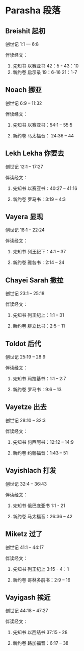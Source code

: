 # Parasha 段落

## Breishit 起初

创世记 1:1 — 6:8

伴读经文：

1. 先知书 以赛亚书 42：5 - 43：10
2. 新约卷 启示录 19：6-16 21：1-7

## Noach 挪亚

创世记 6:9 – 11:32

伴读经文：

1. 先知书 以赛亚书：54:1 – 55:5

2. 新约卷 马太福音： 24:36 – 44

## Lekh Lekha 你要去

创世记 12:1 – 17:27

伴读经文：

1. 先知书 以赛亚书：40:27 – 41:16

2. 新约卷 罗马书：3:19 – 4:3

## Vayera 显现

创世记 18:1 – 22:24

伴读经文：

1. 先知书 列王纪下：4:1 – 37

2. 新约卷 雅各书：2:14 – 24

## Chayei Sarah 撒拉

创世记 23:1 – 25:18

伴读经文：

1. 先知书 列王纪上：1:1 – 31

2. 新约卷 腓立比书：2:5 – 11

## Toldot 后代

创世记 25:19 – 28:9

伴读经文：

1. 先知书 玛拉基书：1:1 – 2:7

2. 新约卷 罗马书：9:6 – 13

## Vayetze 出去

创世记 28:10 – 32:3

伴读经文：

1. 先知书 何西阿书：12:12 – 14:9

2. 新约卷 约翰福音：1:43 – 51

## Vayishlach 打发

创世记 32:4 – 36:43

伴读经文：

1. 先知书 俄巴底亚书 1:1 - 21

2. 新约卷 马太福音：26:36 – 42

## Miketz 过了

创世记 41:1 – 44:17

伴读经文：

1. 先知书 列王纪上 3:15 - 4：1

2. 新约卷 哥林多前书：2:9 – 16

## Vayigash 挨近

创世记 44:18 – 47:27

伴读经文：

1. 先知书 以西结书 37:15 - 28

2. 新约卷 路加福音：6:17 – 38
